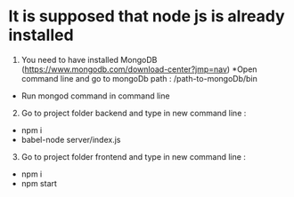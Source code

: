 #  It is supposed that node js is already installed 
1. You need to have installed MongoDB (https://www.mongodb.com/download-center?jmp=nav)
*Open command line and go to mongoDb path : /path-to-mongoDb/bin
* Run mongod command in command line

2. Go to project folder backend and type in new command line : 
* npm i 
* babel-node server/index.js

3. Go to project folder frontend and type in new command line :
* npm i 
* npm start
